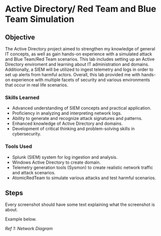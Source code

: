 # Active Directory/ Red Team and Blue Team Simulation

## Objective

The Active Directory project aimed to strengthen my knowledge of general IT concepts, as well as gain hands-on experience with a simulated attack and Blue Team/Red Team scenarios. This lab includes setting up an Active Directory enviroment and learning about IT administration and domains. Additionally, a SIEM will be utilized to ingest telemetry and logs in order to set up alerts from harmful actors. Overall, this lab provided me with hands-on experience with multiple facets of security and various environments that occur in real life scenarios. 

### Skills Learned

- Advanced understanding of SIEM concepts and practical application.
- Proficiency in analyzing and interpreting network logs.
- Ability to generate and recognize attack signatures and patterns.
- Enhanced knowledge of Active Directory and domains.
- Development of critical thinking and problem-solving skills in cybersecurity.

### Tools Used

- Splunk (SIEM) system for log ingestion and analysis.
- Windows Active Directory to create domain.
- Telemetry generation tools (Sysmon) to create realistic network traffic and attack scenarios.
- AtomicRedTeam to simulate various attacks and test harmful scenarios.

## Steps

Every screenshot should have some text explaining what the screenshot is about.

Example below.

*Ref 1: Network Diagram*

